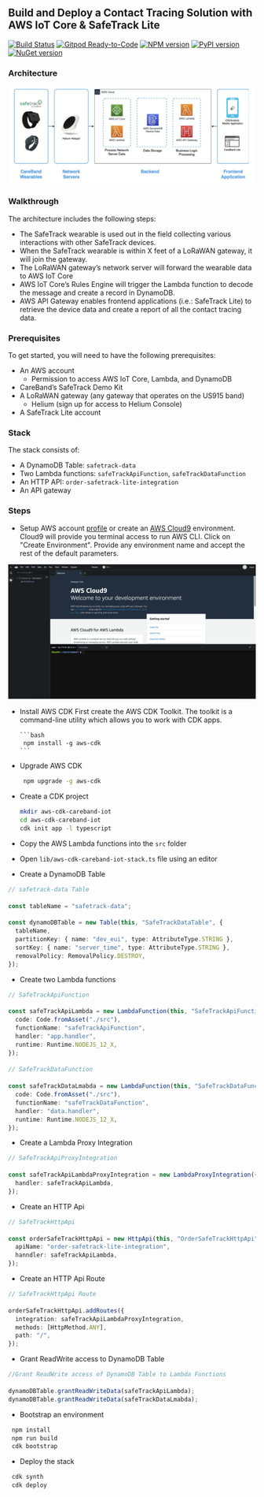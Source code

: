 ## Build and Deploy a Contact Tracing Solution with AWS IoT Core & SafeTrack Lite

[![Build Status](https://travis-ci.org/joemccann/dillinger.svg?branch=master)](https://travis-ci.org/joemccann/dillinger)
[![Gitpod Ready-to-Code](https://img.shields.io/badge/Gitpod-ready--to--code-blue?logo=gitpod)](https://gitpod.io/#https://github.com/aws/aws-cdk)
[![NPM version](https://badge.fury.io/js/aws-cdk.svg)](https://badge.fury.io/js/aws-cdk)
[![PyPI version](https://badge.fury.io/py/aws-cdk.core.svg)](https://badge.fury.io/py/aws-cdk.core)
[![NuGet version](https://badge.fury.io/nu/Amazon.CDK.svg)](https://badge.fury.io/nu/Amazon.CDK)

### Architecture

![Contact Tracing Solution](images/Architecture.png)

### Walkthrough

The architecture includes the following steps:

- The SafeTrack wearable is used out in the field collecting various interactions with other SafeTrack devices.
- When the SafeTrack wearable is within X feet of a LoRaWAN gateway, it will join the gateway.
- The LoRaWAN gateway’s network server will forward the wearable data to AWS IoT Core
- AWS IoT Core’s Rules Engine will trigger the Lambda function to decode the message and create a record in DynamoDB.
- AWS API Gateway enables frontend applications (i.e.: SafeTrack Lite) to retrieve the device data and create a report of all the contact tracing data.

### Prerequisites

To get started, you will need to have the following prerequisites:

- An AWS account
  - Permission to access AWS IoT Core, Lambda, and DynamoDB
- CareBand’s SafeTrack Demo Kit
- A LoRaWAN gateway (any gateway that operates on the US915 band)
  - Helium (sign up for access to Helium Console)
- A SafeTrack Lite account

### Stack

The stack consists of:

- A DynamoDB Table: `safetrack-data`
- Two Lambda functions: `safeTrackApiFunction`, `safeTrackDataFunction`
- An HTTP API: `order-safetrack-lite-integration`
- An API gateway

### Steps

- Setup AWS account [profile](https://docs.aws.amazon.com/cli/latest/userguide/cli-configure-quickstart.html#cli-configure-quickstart-config) or create an [AWS Cloud9](https://docs.aws.amazon.com/cloud9/latest/user-guide/create-environment-main.html) environment. Cloud9 will provide you terminal access to run AWS CLI. Click on "Create Environment". Provide any environment name and accept the rest of the default parameters.

![Cloud9 Environment](images/cloud9.png)

- Install AWS CDK
  First create the AWS CDK Toolkit. The toolkit is a command-line utility which allows you to work with CDK apps.

      ```bash
       npm install -g aws-cdk
      ```

- Upgrade AWS CDK

  ```bash
   npm upgrade -g aws-cdk
  ```

- Create a CDK project

  ```bash
  mkdir aws-cdk-careband-iot
  cd aws-cdk-careband-iot
  cdk init app -l typescript
  ```

- Copy the AWS Lambda functions into the `src` folder
- Open `lib/aws-cdk-careband-iot-stack.ts` file using an editor
- Create a DynamoDB Table

```ts
// safetrack-data Table

const tableName = "safetrack-data";

const dynamoDBTable = new Table(this, "SafeTrackDataTable", {
  tableName,
  partitionKey: { name: "dev_eui", type: AttributeType.STRING },
  sortKey: { name: "server_time", type: AttributeType.STRING },
  removalPolicy: RemovalPolicy.DESTROY,
});
```

- Create two Lambda functions

```ts
// SafeTrackApiFunction

const safeTrackApiLambda = new LambdaFunction(this, "SafeTrackApiFunction", {
  code: Code.fromAsset("./src"),
  functionName: "safeTrackApiFunction",
  handler: "app.handler",
  runtime: Runtime.NODEJS_12_X,
});

// SafeTrackDataFunction

const safeTrackDataLmabda = new LambdaFunction(this, "SafeTrackDataFunction", {
  code: Code.fromAsset("./src"),
  functionName: "safeTrackDataFunction",
  handler: "data.handler",
  runtime: Runtime.NODEJS_12_X,
});
```

- Create a Lambda Proxy Integration

```ts
// SafeTrackApiProxyIntegration

const safeTrackApiLambdaProxyIntegration = new LambdaProxyIntegration({
  handler: safeTrackApiLambda,
});
```

- Create an HTTP Api

```ts
// SafeTrackHttpApi

const orderSafeTrackHttpApi = new HttpApi(this, "OrderSafeTrackHttpApi", {
  apiName: "order-safetrack-lite-integration",
  hanndler: safeTrackApiLambda,
});
```

- Create an HTTP Api Route

```ts
// SafeTrackHttpApi Route

orderSafeTrackHttpApi.addRoutes({
  integration: safeTrackApiLambdaProxyIntegration,
  methods: [HttpMethod.ANY],
  path: "/",
});
```

- Grant ReadWrite access to DynamoDB Table

```ts
//Grant ReadWrite access of DynamoDB Table to Lambda Functions

dynamoDBTable.grantReadWriteData(safeTrackApiLambda);
dynamoDBTable.grantReadWriteData(safeTrackDataLmabda);
```

- Bootstrap an environment

```bash
 npm install
 npm run build
 cdk bootstrap
```

- Deploy the stack

```bash
 cdk synth
 cdk deploy
```
